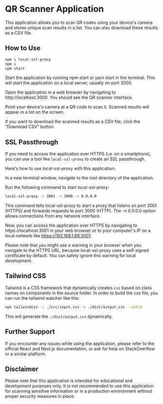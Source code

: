 # QR Scanner Application

This application allows you to scan QR codes using your device's camera and stores unique scan results in a list. You can also download these results as a CSV file.

## How to Use

```bash
npm i local-ssl-proxy
npm i
npm start
```

Start the application by running npm start or yarn start in the terminal. This will start the application on a local server, usually on port 3000.

Open the application in a web browser by navigating to http://localhost:3000. You should see the QR scanner interface.

Point your device's camera at a QR code to scan it. Scanned results will appear in a list on the screen.

If you want to download the scanned results as a CSV file, click the "Download CSV" button.

## SSL Passthrough

If you need to access the application over HTTPS (i.e. on a smartphone), you can use a tool like `local-ssl-proxy` to create an SSL passthrough.

Here's how to use local-ssl-proxy with this application:

In a new terminal window, navigate to the root directory of the application.

Run the following command to start local-ssl-proxy:

```bash
local-ssl-proxy -s 3001 -t 3000 -n 0.0.0.0
```

This command tells local-ssl-proxy to start a proxy that listens on port 3001 (HTTPS) and forwards requests to port 3000 (HTTP). The -n 0.0.0.0 option allows connections from any network interface.

Now, you can access the application over HTTPS by navigating to https://localhost:3001 in your web browser or to your computer's IP on a local network like https://192.168.1.69:3001.

Please note that you might see a warning in your browser when you navigate to the HTTPS URL, because local-ssl-proxy uses a self-signed certificate by default. You can safely ignore this warning for local development.

## Tailwind CSS

Tailwind is a CSS framework that dynamically creates `css` based on class names on components in the source folder. In order to build the css file, you can run the tailwind watcher like this:

```bash
npx tailwindcss -i ./src/input.css -o ./dist/output.css --watch
```

This will generate the `./dist/output.css` dynamically.

## Further Support

If you encounter any issues while using the application, please refer to the official React and Next.js documentation, or ask for help on StackOverflow or a similar platform.

## Disclaimer

Please note that this application is intended for educational and development purposes only. It is not recommended to use this application for scanning sensitive information or in a production environment without proper security measures in place.